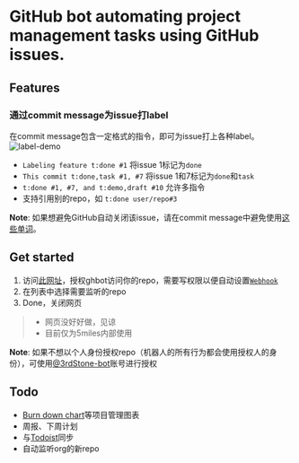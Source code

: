 # GitHub bot automating project management tasks using GitHub issues.

## Features

### 通过commit message为issue打label
在commit message包含一定格式的指令，即可为issue打上各种label。
![label-demo][]

[label-demo]: https://cloud.githubusercontent.com/assets/390805/9703858/a342fde6-54c2-11e5-9703-e9397637d073.png

- `Labeling feature t:done #1` 将issue 1标记为`done`
- `This commit t:done,task #1, #7` 将issue 1和7标记为`done`和`task`
- `t:done #1, #7, and t:demo,draft #10` 允许多指令
- 支持引用别的repo，如 `t:done user/repo#3`

**Note**: 如果想避免GitHub自动关闭该issue，请在commit message中避免使用[这些单词](https://help.github.com/articles/closing-issues-via-commit-messages/#keywords-for-closing-issues)。

## Get started

1. 访问[此网址][ghbot]，授权ghbot访问你的repo，需要写权限以便自动设置[`Webhook`][gh-doc-webhook]
2. 在列表中选择需要监听的repo
3. Done，关闭网页

> * 网页没好好做，见谅
> * 目前仅为5miles内部使用

**Note**: 如果不想以个人身份授权repo（机器人的所有行为都会使用授权人的身份），可使用[@3rdStone-bot][gh-at-3s-bot]账号进行授权

[ghbot]: https://ghbot.avosapps.com
[gh-doc-webhook]: https://developer.github.com/webhooks/
[gh-at-3s-bot]: https://github.com/3rdStone-bot

## Todo

- [Burn down chart][burndown-chart-wk]等项目管理图表
- 周报、下周计划
- 与[Todoist][]同步
- 自动监听org的新repo

[burndown-chart-wk]: https://en.wikipedia.org/wiki/Burn_down_chart
[Todoist]: https://todoist.com/overview
